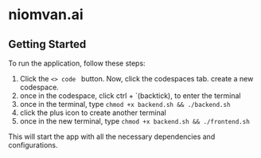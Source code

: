 # niomvan.ai

## Getting Started

To run the application, follow these steps:

1. Click the `<> code ` button. Now, click the codespaces tab. create a new codespace. 
2. once in the codespace, click ctrl + `(backtick), to enter the terminal
3. once in the terminal, type `chmod +x backend.sh && ./backend.sh`
4. click the plus icon to create another terminal
5. once in the new terminal, type `chmod +x backend.sh && ./frontend.sh`

This will start the app with all the necessary dependencies and configurations.
